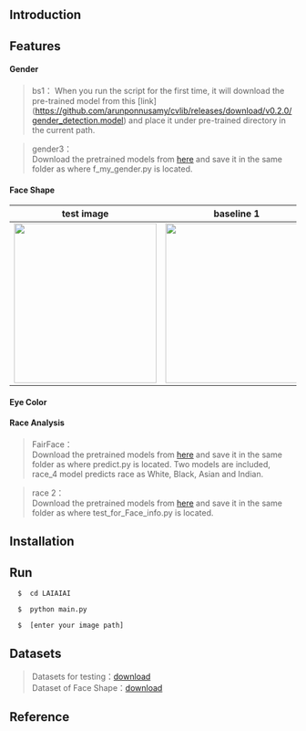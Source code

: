 ## Introduction

## Features

#### Gender
> bs1： 
> When you run the script for the first time, it will download the pre-trained model from this [link]  (https://github.com/arunponnusamy/cvlib/releases/download/v0.2.0/gender_detection.model) and place it under pre-trained
> directory in the current path.

> gender3：   
> Download the pretrained models from [here](https://drive.google.com/uc?id=1wUXRVlbsni2FN9-jkS_f4UTUrm1bRLyk) and save it in the same folder as where f_my_gender.py 
> is located.

#### Face Shape
| test image  | baseline 1 | baseline 2 | KNN model |
| ------------- | ------------- | ------------- | ------------- |
| <img src="https://github.com/lon5948/LAIAIAI/blob/main/face_shape/baseline1/test1.jpg" width="250" height="280">  | <img src="https://github.com/lon5948/LAIAIAI/blob/main/face_shape/baseline1/output.jpg" width="250" height="280">  | <img src="https://github.com/lon5948/LAIAIAI/blob/main/face_shape/baseline2/output.jpg" width="250" height="280"> | <img src="https://github.com/lon5948/LAIAIAI/blob/main/face_shape/model/output.jpg" width="250" height="280">
 

#### Eye Color

#### Race Analysis
> FairFace：      
> Download the pretrained models from [here](https://drive.google.com/file/d/1n7L6mZjf9JeZqDiUL8SvdqY_kJeefhzO/view?usp=sharing) and save it in the same folder as 
> where predict.py is located. Two models are included, race_4 model predicts race as White, Black, Asian and Indian.

> race 2：      
> Download the pretrained models from [here](https://drive.google.com/file/d/1aJYpSF34_G-Hybrq6HRKDQ6FVjn2ZGzq/view?usp=sharing) and save it in the same folder as 
> where test_for_Face_info.py is located. 

## Installation

## Run
```
  $  cd LAIAIAI
```
```
  $  python main.py
```
```
  $  [enter your image path]
```


## Datasets
> Datasets for testing：[download](https://drive.google.com/file/d/1NcbXiu5LVI8T_QC9_SduTqQVMMae1oZ0/view)      
> Dataset of Face Shape：[download](https://drive.google.com/file/d/1K5MkBs9EVuNA8isQR_3fJr_84TIFJOT7/view)

## Reference
